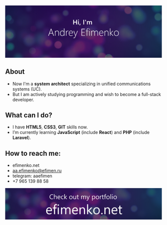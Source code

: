[![Smileprez GitHub Banner](/assets/smileperez_logo.png)](https://efimenko.net)

## About
- Now I'm a **system architect** specializing in unified communications systems (UC).
- But I am actively studying programming and wish to become a full-stack developer.

## What can I do?
- I have **HTML5**, **CSS3**, **GIT** skills now.
- I’m currently learning **JavaScript** (include **React**) and **PHP** (include **Laravel**).

## How to reach me: 
- efimenko.net 
- aa.efimenko@efimen.ru
- telegram: aaefimen
- +7 965 139 88 58

[![Smileprez GitHub Banner](/assets/smileperez_footer.png)](https://efimenko.net)
